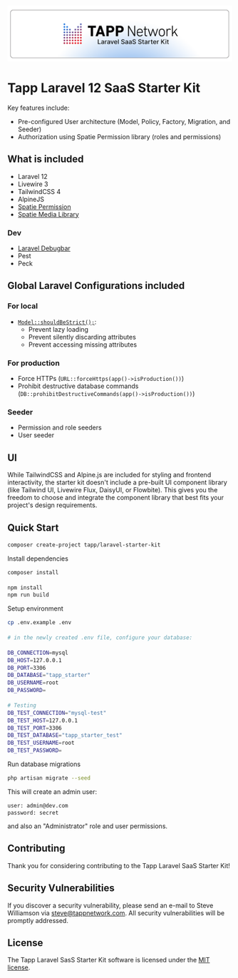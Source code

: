 <picture>
    <source media="(prefers-color-scheme: dark)" srcset="https://raw.githubusercontent.com/TappNetwork/laravel-starter-kit/main/art/logo_dark.png">
    <img alt="Tapp Laravel 12 SaaS Starter Kit Light Logo" src="https://raw.githubusercontent.com/TappNetwork/laravel-starter-kit/main/art/logo_light.png">
</picture>

# Tapp Laravel 12 SaaS Starter Kit

Key features include:
- Pre-configured User architecture (Model, Policy, Factory, Migration, and Seeder)
- Authorization using Spatie Permission library (roles and permissions)

## What is included

- Laravel 12
- Livewire 3
- TailwindCSS 4
- AlpineJS
- [Spatie Permission](https://github.com/spatie/laravel-permission)
- [Spatie Media Library](https://github.com/spatie/laravel-medialibrary)

### Dev

- [Laravel Debugbar](https://github.com/barryvdh/laravel-debugbar)
- Pest
- Peck

## Global Laravel Configurations included

### For local
- [`Model::shouldBeStrict();`](https://laravel-news.com/shouldbestrict): 
    - Prevent lazy loading
    - Prevent silently discarding attributes
    - Prevent accessing missing attributes

### For production
- Force HTTPs (`URL::forceHttps(app()->isProduction())`)
- Prohibit destructive database commands (`DB::prohibitDestructiveCommands(app()->isProduction())`)

### Seeder

- Permission and role seeders
- User seeder

## UI

While TailwindCSS and Alpine.js are included for styling and frontend interactivity, the starter kit doesn't include a pre-built UI component library (like Tailwind UI, Livewire Flux, DaisyUI, or Flowbite). This gives you the freedom to choose and integrate the component library that best fits your project's design requirements.

## Quick Start

```bash
composer create-project tapp/laravel-starter-kit
```

Install dependencies

```bash
composer install

npm install
npm run build
```

Setup environment

```bash
cp .env.example .env

# in the newly created .env file, configure your database:

DB_CONNECTION=mysql
DB_HOST=127.0.0.1
DB_PORT=3306
DB_DATABASE="tapp_starter"
DB_USERNAME=root
DB_PASSWORD=

# Testing
DB_TEST_CONNECTION="mysql-test"
DB_TEST_HOST=127.0.0.1
DB_TEST_PORT=3306
DB_TEST_DATABASE="tapp_starter_test"
DB_TEST_USERNAME=root
DB_TEST_PASSWORD=
```

Run database migrations

```bash
php artisan migrate --seed
```

This will create an admin user:

```
user: admin@dev.com
password: secret
```

and also an "Administrator" role and user permissions.

## Contributing

Thank you for considering contributing to the Tapp Laravel SaaS Starter Kit!

## Security Vulnerabilities

If you discover a security vulnerability, please send an e-mail to Steve Williamson via [steve@tappnetwork.com](mailto:steve@tappnetwork.com). All security vulnerabilities will be promptly addressed.

## License

The Tapp Laravel SasS Starter Kit software is licensed under the [MIT license](https://opensource.org/licenses/MIT).
